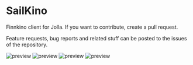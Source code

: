 SailKino
========

Finnkino client for Jolla. If you want to contribute, create a pull request.

Feature requests, bug reports and related stuff can be posted to the issues of the repository.

![preview](http://relativity.fi/sailkino/20141124214015.jpg)
![preview](http://relativity.fi/sailkino/20141124214134.jpg)
![preview](http://relativity.fi/sailkino/20141124214034.jpg)
![preview](http://relativity.fi/sailkino/20141124214103.jpg)
